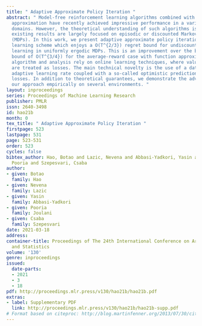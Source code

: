 ```yaml
---
title: " Adaptive Approximate Policy Iteration "
abstract: " Model-free reinforcement learning algorithms combined with value function
  approximation have recently achieved impressive performance in a variety of application
  domains. However, the theoretical understanding of such algorithms is limited, and
  existing results are largely focused on episodic or discounted Markov decision processes
  (MDPs). In this work, we present adaptive approximate policy iteration (AAPI), a
  learning scheme which enjoys a O(T^{2/3}) regret bound for undiscounted, continuing
  learning in uniformly ergodic MDPs. This is an improvement over the best existing
  bound of O(T^{3/4}) for the average-reward case with function approximation. Our
  algorithm and analysis rely on online learning techniques, where value functions
  are treated as losses. The main technical novelty is the use of a data-dependent
  adaptive learning rate coupled with a so-called optimistic prediction of upcoming
  losses. In addition to theoretical guarantees, we demonstrate the advantages of
  our approach empirically on several environments. "
layout: inproceedings
series: Proceedings of Machine Learning Research
publisher: PMLR
issn: 2640-3498
id: hao21b
month: 0
tex_title: " Adaptive Approximate Policy Iteration "
firstpage: 523
lastpage: 531
page: 523-531
order: 523
cycles: false
bibtex_author: Hao, Botao and Lazic, Nevena and Abbasi-Yadkori, Yasin and Joulani,
  Pooria and Szepesvari, Csaba
author:
- given: Botao
  family: Hao
- given: Nevena
  family: Lazic
- given: Yasin
  family: Abbasi-Yadkori
- given: Pooria
  family: Joulani
- given: Csaba
  family: Szepesvari
date: 2021-03-18
address:
container-title: Proceedings of The 24th International Conference on Artificial Intelligence
  and Statistics
volume: '130'
genre: inproceedings
issued:
  date-parts:
  - 2021
  - 3
  - 18
pdf: http://proceedings.mlr.press/v130/hao21b/hao21b.pdf
extras:
- label: Supplementary PDF
  link: http://proceedings.mlr.press/v130/hao21b/hao21b-supp.pdf
# Format based on citeproc: http://blog.martinfenner.org/2013/07/30/citeproc-yaml-for-bibliographies/
---
```

